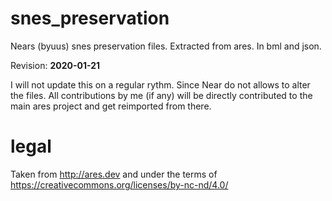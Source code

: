 # snes_preservation
Nears (byuus) snes preservation files. Extracted from ares. In bml and json.

Revision: **2020-01-21**

I will not update this on a regular rythm. Since Near do not allows to alter the files. All contributions by me (if any) will be directly contributed to the main ares project and get reimported from there.

# legal
Taken from http://ares.dev and under the terms of https://creativecommons.org/licenses/by-nc-nd/4.0/
